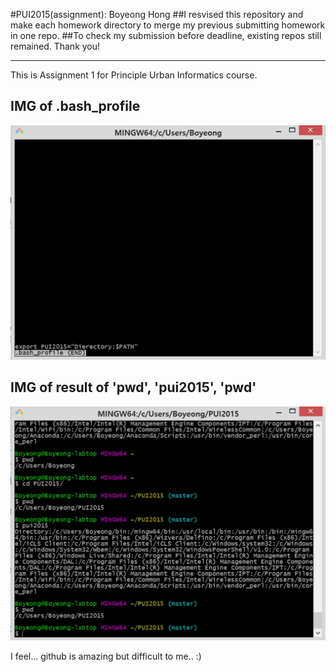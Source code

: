 #PUI2015(assignment): Boyeong Hong
##I resvised this repository and make each homework directory to merge my previous submitting homework in one repo.
##To check my submission before deadline, existing repos still remained. Thank you!


-----------------------------------------------------------------------------------------------
This is Assignment 1 for Principle Urban Informatics course.

## IMG of .bash_profile
![Alt text](https://github.com/CUSP2015BO/PUI2015_bhong/blob/master/IMG1_bash_profile.jpg)

## IMG of result of 'pwd', 'pui2015', 'pwd'
![Alt tect](https://github.com/CUSP2015BO/PUI2015_bhong/blob/master/IMG2_screenshot.jpg)

I feel... github is amazing but difficult to me.. :)
